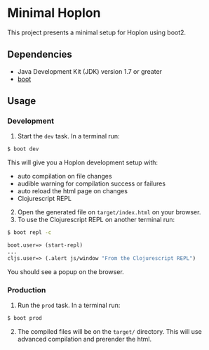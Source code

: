 # Minimal Hoplon
This project presents a minimal setup for Hoplon using boot2.

## Dependencies
- Java Development Kit (JDK) version 1.7 or greater
- [boot][boot]

## Usage
### Development
1. Start the `dev` task. In a terminal run:
```bash
$ boot dev
```
This will give you a  Hoplon development setup with:
- auto compilation on file changes
- audible warning for compilation success or failures
- auto reload the html page on changes
- Clojurescript REPL
2. Open the generated file on `target/index.html` on your browser.
3. To use the Clojurescript REPL on another terminal run:
```bash
$ boot repl -c
```
```clj
boot.user=> (start-repl)
...
cljs.user=> (.alert js/window "From the Clojurescript REPL")
```
You should see a popup on the browser.

### Production
1. Run the `prod` task. In a terminal run:
```bash
$ boot prod
```
2. The compiled files will be on the `target/` directory. This will use advanced compilation and prerender the html.

[boot]: https://github.com/boot-clj/boot#install
